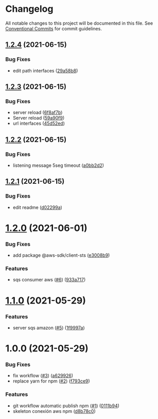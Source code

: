 # Changelog

All notable changes to this project will be documented in this file. See
[Conventional Commits](https://conventionalcommits.org) for commit guidelines.

## [1.2.4](https://github.com/EfrainGaray/nestjs-aws-sqs-npm/compare/v1.2.3...v1.2.4) (2021-06-15)


### Bug Fixes

* edit path interfaces ([29a58b8](https://github.com/EfrainGaray/nestjs-aws-sqs-npm/commit/29a58b8bd8bf76c34b7e3b64900ebfa2f1af91a5))

## [1.2.3](https://github.com/EfrainGaray/nestjs-aws-sqs-npm/compare/v1.2.2...v1.2.3) (2021-06-15)


### Bug Fixes

* server reload ([6f8af7b](https://github.com/EfrainGaray/nestjs-aws-sqs-npm/commit/6f8af7b728f0dd90433de8ea7b0f2284e0cbc415))
* Server reload ([59a90f9](https://github.com/EfrainGaray/nestjs-aws-sqs-npm/commit/59a90f9bca004c978b28d3671fbdcb70dc9c4296))
* url interfaces ([45d52ed](https://github.com/EfrainGaray/nestjs-aws-sqs-npm/commit/45d52ed150b6be707ba49d0b4c67696ad75e097b))

## [1.2.2](https://github.com/EfrainGaray/nestjs-aws-sqs-npm/compare/v1.2.1...v1.2.2) (2021-06-15)


### Bug Fixes

* listening message 5seg timeout ([a0bb2d2](https://github.com/EfrainGaray/nestjs-aws-sqs-npm/commit/a0bb2d2defb9af1e44928adab9295798d712014c))

## [1.2.1](https://github.com/EfrainGaray/nestjs-aws-sqs-npm/compare/v1.2.0...v1.2.1) (2021-06-15)


### Bug Fixes

* edit readme ([d02299a](https://github.com/EfrainGaray/nestjs-aws-sqs-npm/commit/d02299a1e787ea49ab37311359440c850a3d0293))

# [1.2.0](https://github.com/EfrainGaray/nestjs-aws-sqs-npm/compare/v1.1.0...v1.2.0) (2021-06-01)


### Bug Fixes

* add package @aws-sdk/client-sts ([e3008b9](https://github.com/EfrainGaray/nestjs-aws-sqs-npm/commit/e3008b9d3e75c999c2dd58ee10ff948896cafca6))


### Features

* sqs consumer aws  ([#6](https://github.com/EfrainGaray/nestjs-aws-sqs-npm/issues/6)) ([933a717](https://github.com/EfrainGaray/nestjs-aws-sqs-npm/commit/933a7172921f6577446e5a7829c0606712a5e460))

# [1.1.0](https://github.com/EfrainGaray/nestjs-aws-sqs-npm/compare/v1.0.0...v1.1.0) (2021-05-29)


### Features

* server sqs amazon ([#5](https://github.com/EfrainGaray/nestjs-aws-sqs-npm/issues/5)) ([1f9997a](https://github.com/EfrainGaray/nestjs-aws-sqs-npm/commit/1f9997a082c2ffe2f137ee584e06f8964fb93da3))

# 1.0.0 (2021-05-29)


### Bug Fixes

* fix workflow  ([#3](https://github.com/EfrainGaray/nestjs-aws-sqs-npm/issues/3)) ([a629926](https://github.com/EfrainGaray/nestjs-aws-sqs-npm/commit/a6299260dc623ce8b2350d76b5c373c716508ac1))
* replace yarn for npm ([#2](https://github.com/EfrainGaray/nestjs-aws-sqs-npm/issues/2)) ([f793ce9](https://github.com/EfrainGaray/nestjs-aws-sqs-npm/commit/f793ce9d63e204681a900a54c368e489cb52d440))


### Features

* git workflow automatic publish npm ([#1](https://github.com/EfrainGaray/nestjs-aws-sqs-npm/issues/1)) ([0111b94](https://github.com/EfrainGaray/nestjs-aws-sqs-npm/commit/0111b94df6c95e5f0a85057770d24bd016630873))
* skeleton conexión aws npm ([d8b78c0](https://github.com/EfrainGaray/nestjs-aws-sqs-npm/commit/d8b78c0aa1e014fd5a80ac7a82d40ebc0740f019))
